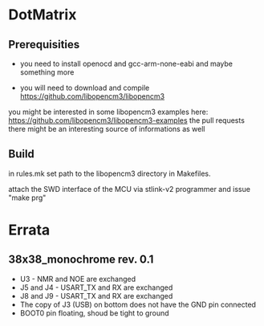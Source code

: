 # DotMatrix

## Prerequisities
* you need to install openocd and gcc-arm-none-eabi and maybe something more

* you will need to download and compile https://github.com/libopencm3/libopencm3

you might be interested in some libopencm3 examples here:
https://github.com/libopencm3/libopencm3-examples
the pull requests there might be an interesting source of informations as well


## Build

in rules.mk set path to the libopencm3 directory in Makefiles.

attach the SWD interface of the MCU via stlink-v2 programmer and issue "make prg" 

# Errata

## 38x38_monochrome rev. 0.1

- U3 - NMR and NOE are exchanged
- J5 and J4 - USART_TX and RX are exchanged 
- J8 and J9 - USART_TX and RX are exchanged 
- The copy of J3 (USB) on bottom does not have the GND pin connected
- BOOT0 pin floating, shoud be tight to ground
